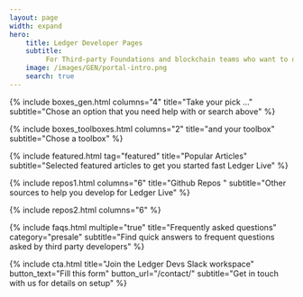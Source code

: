 ```yaml
---
layout: page
width: expand
hero:
    title: Ledger Developer Pages
    subtitle:
         For Third-party Foundations and blockchain teams who want to develop their <br> currency and services in the Desktop and Mobile versions of Ledger Live
    image: /images/GEN/portal-intro.png
    search: true
---
```


{% include boxes_gen.html columns="4" title="Take your pick ..." subtitle="Chose an option that you need help with or search above" %}

{% include boxes_toolboxes.html columns="2" title="and your toolbox" subtitle="Chose a toolbox" %}

{% include featured.html tag="featured" title="Popular Articles" subtitle="Selected featured articles to get you started fast Ledger Live" %}

{% include repos1.html columns="6" title="Github Repos " subtitle="Other sources to help you develop for Ledger Live" %}

{% include repos2.html columns="6" %}

{% include faqs.html multiple="true" title="Frequently asked questions" category="presale" subtitle="Find quick answers to frequent  questions asked by third party developers" %}

{% include cta.html title="Join the Ledger Devs Slack workspace" button_text="Fill this form" button_url="/contact/" subtitle="Get in touch with us for details on setup" %}

